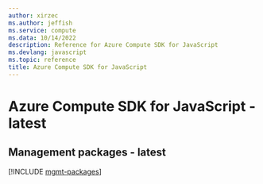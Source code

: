 ```yaml
---
author: xirzec
ms.author: jeffish
ms.service: compute
ms.data: 10/14/2022
description: Reference for Azure Compute SDK for JavaScript
ms.devlang: javascript
ms.topic: reference
title: Azure Compute SDK for JavaScript
---
```

# Azure Compute SDK for JavaScript - latest

## Management packages - latest
[!INCLUDE [mgmt-packages](compute-mgmt-index.md)]
